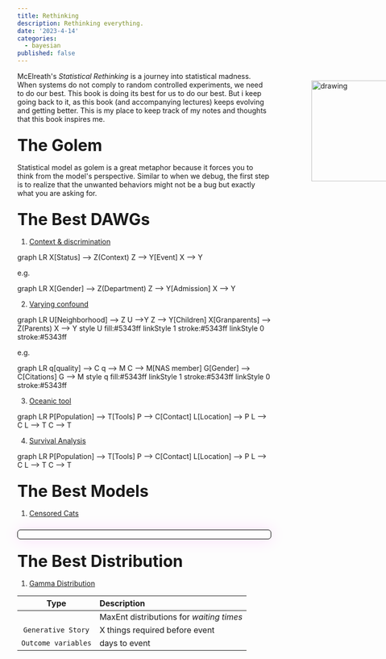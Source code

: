 ```yaml
---
title: Rethinking
description: Rethinking everything.
date: '2023-4-14'
categories:
  - bayesian
published: false
---
```


<script>
  import Mermaid from '$lib/components/mermaid.svelte'
  import Katex from '$lib/components/Katex.svelte';
  
  const m1_array = [
    "D_i|A_i = 1 &\\sim \\text{Exponential}(\\lambda_i)", 
    "D_i|A_i = 0 &\\sim \\text{Exponential-CCDF}(\\lambda_i)",
    "\\lambda_i &= 1/\\mu",
    "\\log \\mu_i &= \\alpha_{\\text{CID}[i]}"
  ];

	const m1 = "\\begin{aligned}" + m1_array.join("\\\\") + "\\end{aligned}";

</script>

McElreath's _Statistical Rethinking_ is a journey into statistical madness.  
<img src="Golem.png" alt="drawing" class="margin-note"/>
When systems do not comply to random controlled experiments, we need to do our best. 
This book is doing its best for us to do our best. 
But i keep going back to it, as this book (and accompanying lectures) keeps evolving and getting better. 
This is my place to keep track of my notes and thoughts that this book inspires me.


<h2>The Golem</h2>


Statistical model as golem is a great metaphor because it forces you to think from the model's perspective. Similar to when we debug, the first step is to realize that the unwanted behaviors might not be a bug but exactly what you are asking for.


<h2>The Best DAWGs</h2>

1. [Context & discrimination](https://www.youtube.com/watch?v=Zi6N3GLUJmw&list=PLDcUM9US4XdPz-KxHM4XHt7uUVGWWVSus&index=9&t=4432s)

<Mermaid>
  graph LR
  X[Status] --> Z(Context)
  Z --> Y[Event]
  X --> Y
</Mermaid>

e.g.

<Mermaid>
  graph LR
  X[Gender] --> Z(Department)
  Z --> Y[Admission]
  X --> Y
</Mermaid><br>

2. [Varying confound](https://www.youtube.com/watch?v=sgqMkZeslxA&list=PLDcUM9US4XdPz-KxHM4XHt7uUVGWWVSus&index=13)

<Mermaid>
  graph LR
  U[Neighborhood] --> Z
  U -->Y
  Z --> Y[Children]
  X[Granparents] --> Z(Parents)
  X --> Y
  style U fill:#5343ff
  linkStyle 1 stroke:#5343ff
  linkStyle 0 stroke:#5343ff
</Mermaid><br>

e.g. 

<Mermaid>
  graph LR
  q[quality] --> C
  q --> M
  C --> M[NAS member]
  G[Gender] --> C[Citations]
  G --> M
  style q fill:#5343ff
  linkStyle 1 stroke:#5343ff
  linkStyle 0 stroke:#5343ff
</Mermaid><br>

3. [Oceanic tool](https://www.youtube.com/watch?v=jokxu18egu0&list=PLDcUM9US4XdPz-KxHM4XHt7uUVGWWVSus&index=10)

<Mermaid>
  graph LR
  P[Population] --> T[Tools]
  P --> C[Contact]
  L[Location] --> P
  L --> C
  L --> T
  C --> T
</Mermaid><br>

4. [Survival Analysis](https://www.youtube.com/watch?v=Zi6N3GLUJmw&list=PLDcUM9US4XdPz-KxHM4XHt7uUVGWWVSus&index=9)

<Mermaid>
  graph LR
  P[Population] --> T[Tools]
  P --> C[Contact]
  L[Location] --> P
  L --> C
  L --> T
  C --> T
</Mermaid><br>


<h2>The Best Models</h2>

1. [Censored Cats](https://www.youtube.com/watch?v=Zi6N3GLUJmw&list=PLDcUM9US4XdPz-KxHM4XHt7uUVGWWVSus&index=9)

<div class='model-container' style="text-align: center;"> <br> <Katex math={m1}/> </div>

<h2>The Best Distribution</h2>


1. [Gamma Distribution](https://www.youtube.com/watch?v=Zi6N3GLUJmw&list=PLDcUM9US4XdPz-KxHM4XHt7uUVGWWVSus&index=10)


|        Type         |               Description                |
|:-------------------:|:---------------------------------------- |
|                     | MaxEnt distributions for _waiting times_ |
| `Generative Story`  |      X things required before event      |
| `Outcome variables` |              days to event               |


<style>

  h2 {
    margin: 1.5rem 0 1rem 0;
    font-size: 2rem;
  }

  .margin-note {
      width: 200px;  /* Set the width of the image */
      float: right;  /* Align the image to the right */
      margin-left: 20px; /* Space between the text and the image */
      margin-right: -280px; /* Pull the image into the right margin */
      position: relative; /* Position relative to its normal position */
      top: 0; /* Align the top of the image with the top of the paragraph */
  }

  .model-container {
      margin: 1.5rem 0 1rem 0;
      position: relative;
      border: 1px solid black;
      border-radius: 6px;
      box-shadow: 1px 1px 30px rgba(252, 220, 252, 1);
    }

</style>